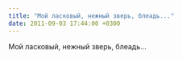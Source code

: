 ```yaml
---
title: "Мой ласковый, нежный зверь, блеадь..."
date: 2011-09-03 17:44:00 +0300
---
```


Мой ласковый, нежный зверь, блеадь...

